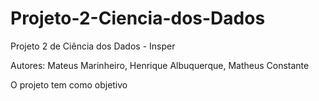 # Projeto-2-Ciencia-dos-Dados
Projeto 2 de Ciência dos Dados - Insper

Autores: Mateus Marinheiro, Henrique Albuquerque, Matheus Constante

O projeto tem como objetivo
